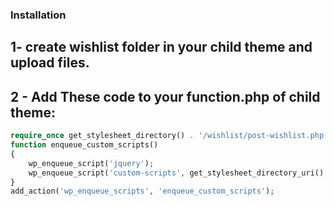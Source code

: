 ### Installation

## 1- create wishlist folder in your child theme and upload files.

## 2 - Add These code to your function.php of child theme:

```php 
require_once get_stylesheet_directory() . '/wishlist/post-wishlist.php';
function enqueue_custom_scripts()
{
    wp_enqueue_script('jquery');
    wp_enqueue_script('custom-scripts', get_stylesheet_directory_uri() . 'wishlist/custom-script.js', array('jquery'), '1.0', true);
}
add_action('wp_enqueue_scripts', 'enqueue_custom_scripts');
```
